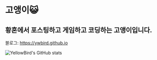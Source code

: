 # 고앵이:smiley_cat:

## 황혼에서 포스팅하고 게임하고 코딩하는 고앵이입니다.

블로그: <https://ywbird.github.io>

![YellowBird's GitHub stats](https://github-readme-stats.vercel.app/api?username=ywbird&show_icons=true&theme=github_dark)
